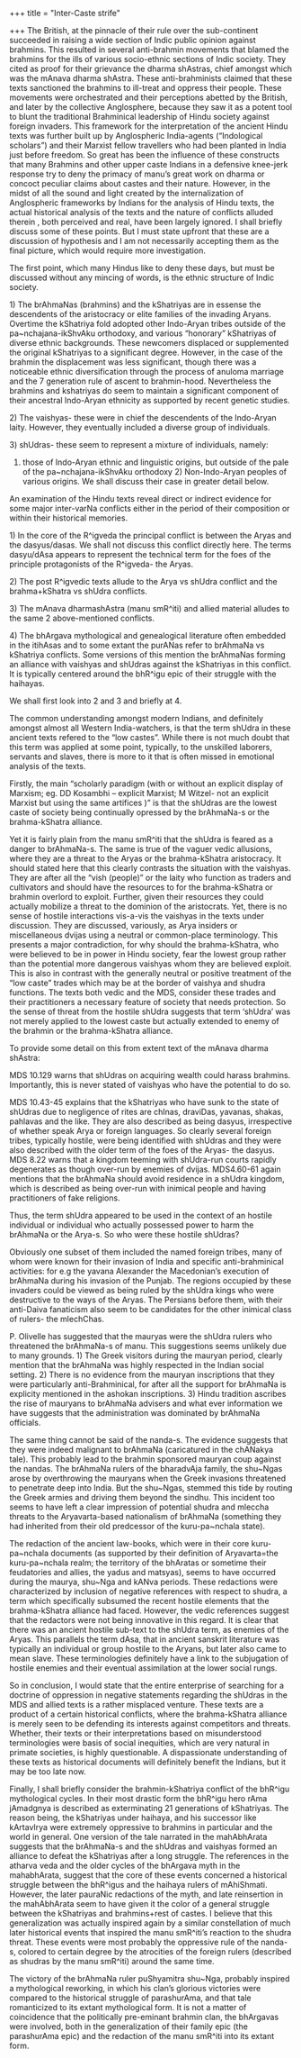 +++
title = "Inter-Caste strife"

+++
The British, at the pinnacle of their rule over the sub-continent
succeeded in raising a wide section of Indic public opinion against
brahmins. This resulted in several anti-brahmin movements that blamed
the brahmins for the ills of various socio-ethnic sections of Indic
society. They cited as proof for their grievance the dharma shAstras,
chief amongst which was the mAnava dharma shAstra. These
anti-brahminists claimed that these texts sanctioned the brahmins to
ill-treat and oppress their people. These movements were orchestrated
and their perceptions abetted by the British, and later by the
collective Anglosphere, because they saw it as a potent tool to blunt
the traditional Brahminical leadership of Hindu society against foreign
invaders. This framework for the interpretation of the ancient Hindu
texts was further built up by Anglospheric India-agents (“Indological
scholars”) and their Marxist fellow travellers who had been planted in
India just before freedom. So great has been the influence of these
constructs that many Brahmins and other upper caste Indians in a
defensive knee-jerk response try to deny the primacy of manu’s great
work on dharma or concoct peculiar claims about castes and their nature.
However, in the midst of all the sound and light created by the
internalization of Anglospheric frameworks by Indians for the analysis
of Hindu texts, the actual historical analysis of the texts and the
nature of conflicts alluded therein , both perceived and real, have been
largely ignored. I shall briefly discuss some of these points. But I
must state upfront that these are a discussion of hypothesis and I am
not necessarily accepting them as the final picture, which would require
more investigation.

The first point, which many Hindus like to deny these days, but must be
discussed without any mincing of words, is the ethnic structure of Indic
society.

1\) The brAhmaNas (brahmins) and the kShatriyas are in essense the
descendents of the aristocracy or elite families of the invading Aryans.
Overtime the kShatriya fold adopted other Indo-Aryan tribes outside of
the pa\~nchajana-ikShvAku orthodoxy, and various “honorary” kShatriyas
of diverse ethnic backgrounds. These newcomers displaced or supplemented
the original kShatriyas to a significant degree. However, in the case of
the brahmin the displacement was less significant, though there was a
noticeable ethnic diversification through the process of anuloma
marriage and the 7 generation rule of ascent to brahmin-hood.
Nevertheless the brahmins and kshatriyas do seem to maintain a
significant component of their ancestral Indo-Aryan ethnicity as
supported by recent genetic studies.

2\) The vaishyas- these were in chief the descendents of the Indo-Aryan
laity. However, they eventually included a diverse group of individuals.

3\) shUdras- these seem to represent a mixture of individuals, namely:
1) those of Indo-Aryan ethnic and linguistic origins, but outside of the
pale of the pa\~nchajana-ikShvAku orthodoxy 2) Non-Indo-Aryan peoples of
various origins. We shall discuss their case in greater detail below.

An examination of the Hindu texts reveal direct or indirect evidence for
some major inter-varNa conflicts either in the period of their
composition or within their historical memories.

1\) In the core of the R^igveda the principal conflict is between the
Aryas and the dasyus/dasas. We shall not discuss this conflict directly
here. The terms dasyu/dAsa appears to represent the technical term for
the foes of the principle protagonists of the R^igveda- the Aryas.

2\) The post R^igvedic texts allude to the Arya vs shUdra conflict and
the brahma+kShatra vs shUdra conflicts.

3\) The mAnava dharmashAstra (manu smR^iti) and allied material alludes
to the same 2 above-mentioned conflicts.

4\) The bhArgava mythological and genealogical literature often embedded
in the itihAsas and to some extant the purANas refer to brAhmaNa vs
kShatriya conflicts. Some versions of this mention the brAhmaNas forming
an alliance with vaishyas and shUdras against the kShatriyas in this
conflict. It is typically centered around the bhR^igu epic of their
struggle with the haihayas.

We shall first look into 2 and 3 and briefly at 4.

The common understanding amongst modern Indians, and definitely amongst
almost all Western India-watchers, is that the term shUdra in these
ancient texts refered to the “low castes”. While there is not much doubt
that this term was applied at some point, typically, to the unskilled
laborers, servants and slaves, there is more to it that is often missed
in emotional analysis of the texts.

Firstly, the main “scholarly paradigm (with or without an explicit
display of Marxism; eg. DD Kosambhi – explicit Marxist; M Witzel- not an
explicit Marxist but using the same artifices )” is that the shUdras are
the lowest caste of society being continually opressed by the brAhmaNa-s
or the brahma-kShatra alliance.

Yet it is fairly plain from the manu smR^iti that the shUdra is feared
as a danger to brAhmaNa-s. The same is true of the vaguer vedic
allusions, where they are a threat to the Aryas or the brahma-kShatra
aristocracy. It should stated here that this clearly contrasts the
situation with the vaishyas. They are after all the “vish (people)” or
the laity who function as traders and cultivators and should have the
resources to for the brahma-kShatra or brahmin overlord to exploit.
Further, given their resources they could actually mobilize a threat to
the dominion of the aristocrats. Yet, there is no sense of hostile
interactions vis-a-vis the vaishyas in the texts under discussion. They
are discussed, variously, as Arya insiders or miscellaneous dvijas using
a neutral or common-place terminology. This presents a major
contradiction, for why should the brahma-kShatra, who were believed to
be in power in Hindu society, fear the lowest group rather than the
potential more dangerous vaishyas whom they are believed exploit. This
is also in contrast with the generally neutral or positive treatment of
the “low caste” trades which may be at the border of vaishya and shudra
functions. The texts both vedic and the MDS, consider these trades and
their practitioners a necessary feature of society that needs
protection. So the sense of threat from the hostile shUdra suggests that
term ‘shUdra’ was not merely applied to the lowest caste but actually
extended to enemy of the brahmin or the brahma-kShatra alliance.

To provide some detail on this from extent text of the mAnava dharma
shAstra:

MDS 10.129 warns that shUdras on acquiring wealth could harass brahmins.
Importantly, this is never stated of vaishyas who have the potential to
do so.

MDS 10.43-45 explains that the kShatriyas who have sunk to the state of
shUdras due to negligence of rites are chInas, draviDas, yavanas,
shakas, pahlavas and the like. They are also described as being dasyus,
irrespective of whether speak Arya or foreign languages. So clearly
several foreign tribes, typically hostile, were being identified with
shUdras and they were also described with the older term of the foes of
the Aryas- the dasyus. MDS 8.22 warns that a kingdom teeming with
shUdra-run courts rapidly degenerates as though over-run by enemies of
dvijas. MDS4.60-61 again mentions that the brAhmaNa should avoid
residence in a shUdra kingdom, which is described as being over-run with
inimical people and having practitioners of fake religions.

Thus, the term shUdra appeared to be used in the context of an hostile
individual or individual who actually possessed power to harm the
brAhmaNa or the Arya-s. So who were these hostile shUdras?

Obviously one subset of them included the named foreign tribes, many of
whom were known for their invasion of India and specific
anti-brahminical activities: for e.g the yavana Alexander the
Macedonian’s execution of brAhmaNa during his invasion of the Punjab.
The regions occupied by these invaders could be viewed as being ruled by
the shUdra kings who were destructive to the ways of the Aryas. The
Persians before them, with their anti-Daiva fanaticism also seem to be
candidates for the other inimical class of rulers- the mlechChas.

P. Olivelle has suggested that the mauryas were the shUdra rulers who
threatened the brAhmaNa-s of manu. This suggestions seems unlikely due
to many grounds. 1) The Greek visitors during the mauryan period,
clearly mention that the brAhmaNa was highly respected in the Indian
social setting. 2) There is no evidence from the mauryan inscriptions
that they were particularly anti-Brahminical, for after all the support
for brAhmaNa is explicity mentioned in the ashokan inscriptions. 3)
Hindu tradition ascribes the rise of mauryans to brAhmaNa advisers and
what ever information we have suggests that the administration was
dominated by brAhmaNa officials.

The same thing cannot be said of the nanda-s. The evidence suggests that
they were indeed malignant to brAhmaNa (caricatured in the chANakya
tale). This probably lead to the brahmin sponsored mauryan coup against
the nandas. The brAhmaNa rulers of the bharadvAja family, the shu\~Ngas
arose by overthrowing the mauryans when the Greek invasions threatened
to penetrate deep into India. But the shu\~Ngas, stemmed this tide by
routing the Greek armies and driving them beyond the sindhu. This
incident too seems to have left a clear impression of potential shudra
and mleccha threats to the Aryavarta-based nationalism of brAhmaNa
(something they had inherited from their old predcessor of the
kuru-pa\~nchala state).

The redaction of the ancient law-books, which were in their core
kuru-pa\~nchala documents (as supported by their definition of
Aryavarta=the kuru-pa\~nchala realm; the territory of the bhAratas or
sometime their feudatories and allies, the yadus and matsyas), seems to
have occurred during the maurya, shu\~Nga and kANva periods. These
redactions were characterized by inclusion of negative references with
respect to shudra, a term which specifically subsumed the recent hostile
elements that the brahma-kShatra alliance had faced. However, the vedic
references suggest that the redactors were not being innovative in this
regard. It is clear that there was an ancient hostile sub-text to the
shUdra term, as enemies of the Aryas. This parallels the term dAsa, that
in ancient sanskrit literature was typically an individual or group
hostile to the Aryans, but later also came to mean slave. These
terminologies definitely have a link to the subjugation of hostile
enemies and their eventual assimilation at the lower social rungs.

So in conclusion, I would state that the entire enterprise of searching
for a doctrine of oppression in negative statements regarding the
shUdras in the MDS and allied texts is a rather misplaced venture. These
texts are a product of a certain historical conflicts, where the
brahma-kShatra alliance is merely seen to be defending its interests
against competitors and threats. Whether, their texts or their
interpretations based on misunderstood terminologies were basis of
social inequities, which are very natural in primate societies, is
highly questionable. A dispassionate understanding of these texts as
historical documents will definitely benefit the Indians, but it may be
too late now.

Finally, I shall briefly consider the brahmin-kShatriya conflict of the
bhR^igu mythological cycles. In their most drastic form the bhR^igu hero
rAma jAmadgnya is described as exterminating 21 generations of
kShatriyas. The reason being, the kShatriyas under haihaya, and his
successor like kArtavIrya were extremely oppressive to brahmins in
particular and the world in general. One version of the tale narrated in
the mahAbhArata suggests that the brAhmaNa-s and the shUdras and
vaishyas formed an alliance to defeat the kShatriyas after a long
struggle. The references in the atharva veda and the older cycles of the
bhArgava myth in the mahabhArata, suggest that the core of these events
concerned a historical struggle between the bhR^igus and the haihaya
rulers of mAhiShmati. However, the later pauraNic redactions of the
myth, and late reinsertion in the mahAbhArata seem to have given it the
color of a general struggle between the kShatriyas and brahmins+rest of
castes. I believe that this generalization was actually inspired again
by a similar constellation of much later historical events that inspired
the manu smR^iti’s reaction to the shudra threat. These events were most
probably the oppressive rule of the nanda-s, colored to certain degree
by the atrocities of the foreign rulers (described as shudras by the
manu smR^iti) around the same time.

The victory of the brAhmaNa ruler puShyamitra shu\~Nga, probably
inspired a mythological reworking, in which his clan’s glorious
victories were compared to the historical struggle of parashurAma, and
that tale romanticized to its extant mythological form. It is not a
matter of coincidence that the politically pre-eminant brahmin clan, the
bhArgavas were involved, both in the generalization of their family epic
(the parashurAma epic) and the redaction of the manu smR^iti into its
extant form.
